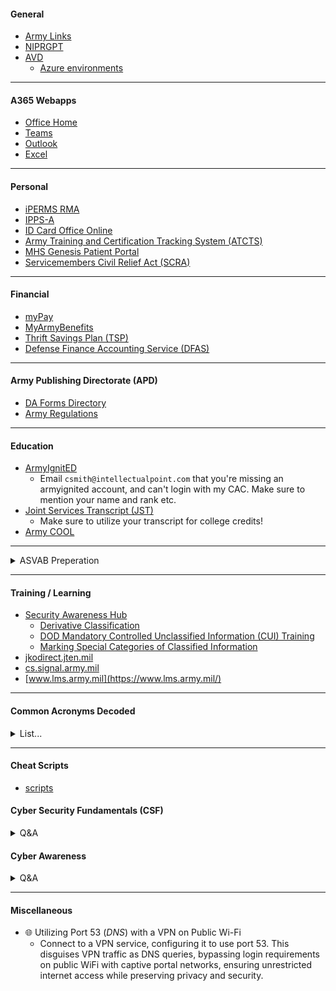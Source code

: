 #### General
  - [Army Links](https://armylinks.com/all-links/)
  - [NIPRGPT](https://chat.niprgpt.mil/)
  - [AVD](https://aka.ms/AVDGov)
    - [Azure environments](https://learn.microsoft.com/en-us/azure/virtual-desktop/users/connect-remote-desktop-client?tabs=web#subscribe-to-a-workspace-and-connect-to-your-desktops-and-applications)

---

#### A365 Webapps
  - [Office Home](https://www.ohome.apps.mil/)
  - [Teams](https://dod.teams.microsoft.us/v2/)
  - [Outlook](https://webmail.apps.mil/mail/inbox)
  - [Excel](https://www.ohome.apps.mil/launch/excel?auth=2&username=.mil@army.mil)

---

#### Personal
  - [iPERMS RMA](https://iperms.hrc.army.mil/)
  - [IPPS-A](https://ipps-a.army.mil/)
  - [ID Card Office Online](https://idco-pki.dmdc.osd.mil/idco/myprofile-info)
  - [Army Training and Certification Tracking System (ATCTS)](https://atcts.army.mil/)
  - [MHS Genesis Patient Portal](https://my.mhsgenesis.health.mil/pages/home)
  - [Servicemembers Civil Relief Act (SCRA)](https://www.militaryonesource.mil/financial-legal/personal-finance/servicemembers-civil-relief-act/)

---

#### Financial
  - [myPay](https://mypay.dfas.mil/#/)
  - [MyArmyBenefits](https://myarmybenefits.us.army.mil/)
  - [Thrift Savings Plan (TSP)](https://www.tsp.gov/)
  - [Defense Finance Accounting Service (DFAS)](https://www.dfas.mil/)

---

#### Army Publishing Directorate (APD)
  - [DA Forms Directory](https://armypubs.army.mil/default.aspx)
  - [Army Regulations](https://armypubs.army.mil/productmaps/pubform/ar.aspx)

---

#### Education
  - [ArmyIgnitED](https://www.armyignited.army.mil/student/)
      - Email ```csmith@intellectualpoint.com``` that you're missing an armyignited account, and can't login with my CAC. Make sure to mention your name and rank etc.
  - [Joint Services Transcript (JST)](https://jst.doded.mil/jst/)
      - Make sure to utilize your transcript for college credits!
  - [Army COOL](https://www.cool.osd.mil/army/index.html)

---

<details>
<summary>ASVAB Preperation</summary>

# Armed Services Vocational Aptitude Battery (ASVAB)

- [ASVAB Scores and Army Jobs](https://www.military.com/join-armed-forces/asvab/asvab-and-army-jobs.html)

## AFQT Scores and Trainability

| Category | Percentile Score | Trainability    |
|----------|------------------|-----------------|
| I        | 93–99            | Outstanding     |
| II       | 65–92            | Excellent       |
| III A    | 50–64            | Above average   |
| III B    | 31–49            | Average         |
| IV       | 10–30            | Below average   |
| V        | 1–9              | Not trainable   |

## The U.S. Army’s Ten Line Scores

| Line Score                           | Standard Scores Used                                                                                                     | Formula Used              |
|--------------------------------------|--------------------------------------------------------------------------------------------------------------------------|---------------------------|
| Clerical (CL)                        | Verbal Expression (VE), Arithmetic Reasoning (AR), and Mathematics Knowledge (MK)                                        | VE + AR + MK              |
| Combat (CO)                          | Arithmetic Reasoning (AR), Coding Speed (CS), Auto & Shop Information (AS), and Mechanical Comprehension (MC)            | AR + CS + AS + MC         |
| Electronics (EL)                     | General Science (GS), Arithmetic Reasoning (AR), Mathematics Knowledge (MK), and Electronics Information (EI)            | GS + AR + MK + EI         |
| Field Artillery (FA)                 | Arithmetic Reasoning (AR), Coding Speed (CS), Mathematics Knowledge (MK), and Mechanical Comprehension (MC)              | AR + CS + MK + MC         |
| General Maintenance (GM)             | General Science (GS), Auto & Shop Information (AS), Mathematics Knowledge (MK), and Electronics Information (EI)         | GS + AS + MK + EI         |
| General Technical (GT)               | Verbal Expression (VE) and Arithmetic Reasoning (AR)                                                                     | VE + AR                   |
| Mechanical Maintenance (MM)          | Numerical Operations (NO), Auto & Shop Information (AS), Mechanical Comprehension (MC), and Electronics Information (EI) | NO + AS + MC + EI         |
| Operators and Food (OF)              | Verbal Expression (VE), Numerical Operations (NO), Auto & Shop Information (AS), and Mechanical Comprehension (MC)       | VE + NO + AS + MC         |
| Surveillance and Communications (SC) | Verbal Expression (VE), Arithmetic Reasoning (AR), Auto & Shop Information (AS), and Mechanical Comprehension (MC)       | VE + AR + AS + MC         |
| Skilled Technical (ST)               | General Science (GS), Verbal Expression (VE), Mathematics Knowledge (MK), and Mechanical Comprehension (MC)              | GS + VE + MK + MC         |

## The ASVAB Subtests in Order

| Subtest                       | Questions/Time (CAT-ASVAB)                     | Possible Questions/Time (CAT-ASVAB)  | Questions/Time (Paper Version) | Content                                                        |
|-------------------------------|------------------------------------------------|--------------------------------------|--------------------------------|----------------------------------------------------------------|
| General Science (GS)          | 15 questions, 12 minutes                       | 30 questions, 25 minutes             | 25 questions, 11 minutes       | General principles of biological and physical sciences         |
| Arithmetic Reasoning (AR)     | 15 questions, 55 minutes                       | 30 questions, 113 minutes            | 30 questions, 36 minutes       | Word problems involving high school math concepts that require calculations |
| Word Knowledge (WK)           | 15 questions, 9 minutes                        | 30 questions, 18 minutes             | 35 questions, 11 minutes       | Correct meaning of a word; occasionally antonyms (words with opposite meanings) |
| Paragraph Comprehension (PC)  | 10 questions, 27 minutes                       | 25 questions, 75 minutes             | 15 questions, 13 minutes       | Questions based on passages (usually a couple of hundred words) that you read |
| Mathematics Knowledge (MK)    | 15 questions, 31 minutes                       | 30 questions, 65 minutes             | 25 questions, 24 minutes       | High school math, including algebra and geometry               |
| Electronics Information (EI)  | 15 questions, 10 minutes                       | 30 questions, 21 minutes             | 20 questions, 9 minutes        | Electrical principles, basic electronic circuitry, and electronic terminology |
| Auto & Shop Information (AS)  | 10 Auto Information questions, 7 minutes; 10 Shop Information questions, 7 minutes | 25 Auto Information questions, 18 minutes; 25 Shop Information questions, 17 minutes | 25 questions, 11 minutes     | Knowledge of automobiles, shop terminology, and tool use     |
| Mechanical Comprehension (MC) | 15 questions, 22 minutes                       | 30 questions, 42 minutes             | 25 questions, 19 minutes       | Basic mechanical and physical principles                       |
| Assembling Objects (AO)*      | 15 questions, 18 minutes                       | 30 questions, 38 minutes             | 25 questions, 15 minutes       | Spatial orientation                                            |

## Versions of the ASVAB

| Version                        | How You Take It                                                                 | Format                          | Purpose                                                                                                           |
|-------------------------------|---------------------------------------------------------------------------------|---------------------------------|-------------------------------------------------------------------------------------------------------------------|
| Student                       | Given to juniors and seniors in high school; administered through a cooperative program between the Department of Education and the Department of Defense at high schools across the United States | Paper                           | Its primary purpose is to provide a tool for guidance counselors to use when recommending civilian career areas to high school students (though it can be used for enlistment if taken within two years of enlistment). For example, if a student scores high in electronics, the counselor can recommend electronics career paths. If a student is interested in military service, the counselor then refers them to the local military recruiting offices. |
| Enlistment                    | Given through a military recruiter at a Military Entrance Processing Station (MEPS) or at a satellite testing site | Usually computer, may be paper | This version of the ASVAB is used by all the military branches for the purpose of enlistment qualification and to determine which military jobs a recruit can successfully be trained in. |
| Enlistment Screening Test (EST)| Given at the discretion of a military recruiter for a quick enlistment qualification screening | Computer                        | These mini-ASVABs aren’t qualification tests; they’re strictly recruiting and screening tools. The EST contains about 50 questions similar but not identical to questions on the AFQT portion of the ASVAB. The test is used to help estimate an applicant’s probability of obtaining qualifying ASVAB scores. |
| Pre-screening, internet-delivered Computerized Adaptive Test (PiCAT) | Online, on your own time after receiving an access code from your recruiter | Computer                        | The PiCAT is an unproctored, full version of the ASVAB. You take it on your own time, but you must take a verification test at a MEPS to validate your score. The verification test typically takes 25 to 30 minutes to complete. |
| Armed Forces Classification Test (AFCT) | Given at installation educational centers to people already in the military through the Defense Manpower Data Center | Computer                        | At some point during your military career, you may want to retrain for a different job. If you need higher ASVAB scores to qualify for such retraining, or if you’re a commissioned officer who wants to become a warrant officer, you can take the AFCT. The AFCT is essentially the same as the other versions of the ASVAB. |


- [ASVAB PRACTICE TEST](https://nationalguard.com/practice-asvab)
- [DDRPT - Quick Practice Test](https://ddrpt.com/index.php?action=quicktest)
- [Pending Internet Computerized Adaptive Test (PiCAT)](https://picat.dpac.mil)

### 17C (Cyber Operations Specialist) MOS Example:

| Requirement | Minimum Score | Formula Used                          |
|-------------|---------------|---------------------------------------|
| GT Score    | 110           | VE + AR                               |
| ST Score    | 112           | GS + VE + MK + MC                     |

- This means you need to focus and score well on these topics in specific:
  - GT
    - Verbal Expression (VE)
    - Arithmetic Reasoning (AR)
  - ST
    - General Science (GS)
    - Verbal Expression (VE)
    - Mathematics Knowledge (MK)
    - Mechanical Comprehension (MC)

</details>

---

#### Training / Learning
  - [Security Awareness Hub](https://securityawareness.usalearning.gov/index.html)
    - [Derivative Classification](https://securityawareness.usalearning.gov/derivative/story.html)
    - [DOD Mandatory Controlled Unclassified Information (CUI) Training](https://securityawareness.usalearning.gov/cui/story.html)
    - [Marking Special Categories of Classified Information](https://securityawareness.usalearning.gov/markings/story.html)
  - [jkodirect.jten.mil](https://jkodirect.jten.mil/Atlas2/page/desktop/DesktopHome.jsf)
  - [cs.signal.army.mil](https://cs.signal.army.mil/UserMngmt/UserPortal.asp)
  - [www.lms.army.mil](https://www.lms.army.mil/)

---

#### Common Acronyms Decoded

<details>
<summary>List...</summary>

| Acronym | Meaning                                                      |
|---------|--------------------------------------------------------------|
| APFU    | Army Physical Fitness Uniform                                |
| AT      | Annual Training                                              |
| CPX     | Command Post Exercises                                       |
| ETS     | Expiration Term of Service (Leave the Army)                  |
| FTX     | Field Training Exercises                                     |
| IDT     | Inactive Duty Training                                       |
| PHA     | Physical Health Assessment                                   |
| PMT     | Pre Mobilization Training                                    |
| PT      | Physical Training                                            |
| RMA     | Risk Management Assessment                                   |
| RSD     | Regular Scheduled Drill                                      |
| SRP     | Soldier Readiness Processing (PHA but for pre-deployment)    |
| SM      | Service Member(s)                                            |
| WFX     | Warfighter Exercise (Pre-deployment training)                |
| NCO     | Non-Commissioned Officer                                     |
| MOS     | Military Occupational Specialty                              |
| OPSEC   | Operational Security                                         |
| SOP     | Standard Operating Procedure                                 |
| TAD     | Temporary Additional Duty                                    |
| UA      | Unauthorized Absence                                         |
| VA      | Volunteer Army                                               |
| XO      | Executive Officer                                            |

</details>

---

#### Cheat Scripts
  - [scripts](https://github.com/Clutch152/scripts)

#### Cyber Security Fundamentals (CSF)

<details>
<summary>Q&A</summary>

- [CSF Pre-Test](https://cs.signal.army.mil//UserMngmt/CyberFundamentals/lessons/pretest.asp)

| Question | Answer |
|----------|--------|
| A Botnet is a term derived from the idea of bot networks In its most basic form, a bot is simply an automated computer program, or robot | True |
| A denial-of-service (DoS) attack occurs when legitimate _________ are unable to access ________, ______ or other network resources due to the actions of malicious cyber threat factors | users, Information systems, devices |
| According to DoD 8570.01-M, the IA technical category consists of how many levels? | I, II, & III |
| An indication is a sign that an incident may never occur | FALSE |
| Are website defacement and DoS possible cyberattacks against websites | True |
| A precursor is a sign that an incident may occur in the future | True |
| A ________ and _________ are network infrastructure devices | All |
| Cybersecurity is not a holistic program to manage Information Technology related security risk | FALSE |
| Encryptions is a way to send a message in ____________ | code |
| _____________your wireless data prevents anyone who might be able to access your network from viewing it | Encrypting |
| Individual networks may be affected by DoS attacks without being directly targeted | True |
| In accordance with AR 25-2, whose responsibility is it to ensure all users receive initial and annual IA awareness training? | IASO |
| IAW AR 25-2 all new appointed cybersecurity workforce personnel must achieve appropriate qualification requirements within? | 6 months |
| Indications of an incident fall into two categories | Indications and precursors |
| Interoperability is a weakness in Cloud Computing | TRUE |
| Security plans are not living documents | FALSE |
| SSID stands for | Service Set Identifier |
| What are rootkits | A piece of software that can be installed and hidden on your computer without your knowledge |
| What are the four objectives of planning for security | Identify, design, test and monitor |
| What does LAMP stands for | Linux, Apache, My SQL and PHP |
| What is a Distributed Denial-of-Service attack? | It occurs when multiple machines are operating together to attack one target |
| What is a fake Antivirus | Malicious software designed to steal information from unsuspecting users by mimicking legitimate security software |
| What is a hash function | A fixed-length string of numbers and letters generated from a mathematical algorithm and an arbitrarily sized message such as an email, document, picture or other type of data. |
| What is a Virtual Private Network used for | Allows employees to connect securely to their network when away from the office |
| What is Website security | The protection of personal and organizational public-facing websites from cyberattacks |
| Which of the following categories require a privileged access agreement? | IA Technical |
| Which of the following certifications would satisfy IAM level II and IAM level III? | CISSP |
| How can I protect myself against fake antiviruses | All |
| How often do all cybersecurity workforce personnel take the Cybersecurity Fundamental training IAW DA PAM 25-2-6 | Every 3 years |
| Viruses, Worms and Trojan horses are types of malicious code | True |
| What does an Incident Response Plans allows for | A timely and controlled response to security incidents, and attempts to mitigate any damage or lose |
| What is the current DoD repository for sharing security authorization packages and risk assessment data with Authorizing officials? | Enterprise Mission Assurance Support Service (eMass) |
| What are the three main cloud computing service models | Software as a Service, platform as a Service and Infrastructure as a Service |

#### POST Request:
- https://cs.signal.army.mil/UserMngmt/CyberFundamentals/lessons/CsfPretestSubmit.asp
- https://cs.signal.army.mil/UserMngmt/CyberFundamentals/lessons/CsfExam_submit.asp

</details>

#### Cyber Awareness

<details>
<summary>Q&A</summary>

- [Quizlet - DOD Cyber Awareness Challenge 2025 Knowledge check](https://quizlet.com/959068751/dod-cyber-awareness-challenge-2025-knowledge-check-flash-cards/)

- [CA Pre-Test](https://cs.signal.army.mil/UserMngmt/CyberAwareness_2025/launch.asp)

| Question | Answer |
|----------|--------|
| Which of the following is an example of behavior that you should report? |  |
|  |  |
|  |  |
|  |  |
|  |  |
|  |  |
|  |  |
|  |  |
|  |  |
|  |  |
|  |  |

</details>

---

#### Miscellaneous

- 🌐 Utilizing Port 53 (*DNS*) with a VPN on Public Wi-Fi
  - Connect to a VPN service, configuring it to use port 53. This disguises VPN traffic as DNS queries, bypassing login requirements on public WiFi with captive portal networks, ensuring unrestricted internet access while preserving privacy and security.
